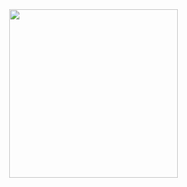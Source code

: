 <div id="header" align="center">
    <img src="https://media.giphy.com/media/ckAhX7LBZrhst2mG2j/giphy.gif" width="300">
</div>